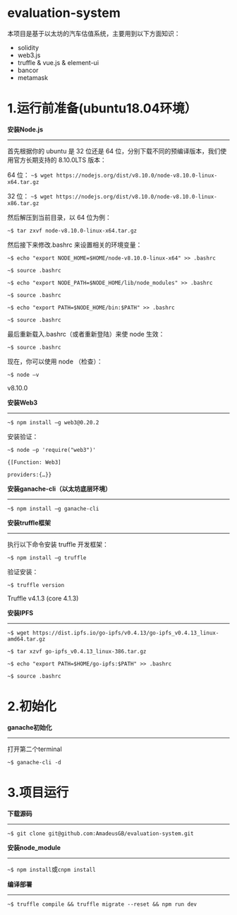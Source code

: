# evaluation-system
本项目是基于以太坊的汽车估值系统，主要用到以下方面知识：
* solidity
* web3.js
* truffle & vue.js & element-ui
* bancor
* metamask

# 1.运行前准备(ubuntu18.04环境）
**安装Node.js**  
***
首先根据你的 ubuntu 是 32 位还是 64 位，分别下载不同的预编译版本，我们使用官方长期支持的 8.10.0LTS 版本：

64 位：
`~$ wget https://nodejs.org/dist/v8.10.0/node-v8.10.0-linux-x64.tar.gz`

32 位：
`~$ wget https://nodejs.org/dist/v8.10.0/node-v8.10.0-linux-x86.tar.gz`

然后解压到当前目录，以 64 位为例：

`~$ tar zxvf node-v8.10.0-linux-x64.tar.gz`

然后接下来修改.bashrc 来设置相关的环境变量：

`~$ echo "export NODE_HOME=$HOME/node-v8.10.0-linux-x64" >> .bashrc`

`~$ source .bashrc`

`~$ echo "export NODE_PATH=$NODE_HOME/lib/node_modules" >> .bashrc`

`~$ source .bashrc`

`~$ echo "export PATH=$NODE_HOME/bin:$PATH" >> .bashrc`

`~$ source .bashrc`


最后重新载入.bashrc（或者重新登陆）来使 node 生效：

`~$ source .bashrc`

现在，你可以使用 node （检查）：

`~$ node –v`

v8.10.0

**安装Web3**
***

`~$ npm install –g web3@0.20.2`

安装验证：

`~$ node –p 'require("web3")'`

`{[Function: Web3]`

    providers:{…}}

**安装ganache-cli（以太坊底层环境）**
***

`~$ npm install –g ganache-cli`

**安装truffle框架**
***

执行以下命令安装 truffle 开发框架：

`~$ npm install –g truffle`

验证安装：

`~$ truffle version`

Truffle v4.1.3 (core 4.1.3)

**安装IPFS**
***

`~$ wget https://dist.ipfs.io/go-ipfs/v0.4.13/go-ipfs_v0.4.13_linux-amd64.tar.gz`

`~$ tar xzvf go-ipfs_v0.4.13_linux-386.tar.gz`

`~$ echo "export PATH=$HOME/go-ipfs:$PATH" >> .bashrc`

`~$ source .bashrc`

# 2.初始化
**ganache初始化**
***

打开第二个terminal

`~$ ganache-cli -d`

# 3.项目运行

**下载源码**
***

`~$ git clone git@github.com:AmadeusGB/evaluation-system.git`


**安装node_module**
***

`~$ npm install`或`cnpm install`

**编译部署**
***

`~$ truffle compile && truffle migrate --reset && npm run dev`
